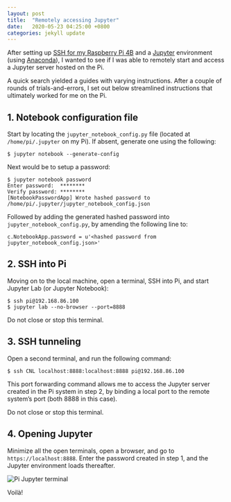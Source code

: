 ```yaml
---
layout: post
title:  "Remotely accessing Jupyter"
date:   2020-05-23 04:25:00 +0800
categories: jekyll update
---
```


After setting up [SSH for my Raspberry Pi 4B](https://www.raspberrypi.org/documentation/remote-access/ssh/) and a [Jupyter](https://jupyter.org/) environment (using [Anaconda](https://www.anaconda.com/)), I wanted to see if I was able to remotely start and access a Jupyter server hosted on the Pi. 

A quick search yielded a guides with varying instructions. After a couple of rounds of trials-and-errors, I set out below streamlined instructions that ultimately worked for me on the Pi.

## 1. Notebook configuration file

Start by locating the `jupyter_notebook_config.py` file (located at `/home/pi/.jupyter` on my Pi). If absent, generate one using the following:

```shell
$ jupyter notebook --generate-config
```

Next would be to setup a password:
```shell
$ jupyter notebook password
Enter password:  ********
Verify password: ********
[NotebookPasswordApp] Wrote hashed password to /home/pi/.jupyter/jupyter_notebook_config.json
```

Followed by adding the generated hashed password into `jupyter_notebook_config.py`, by amending the following line to:

```shell
c.NotebookApp.password = u'<hashed password from jupyter_notebook_config.json>'
```

## 2. SSH into Pi

Moving on to the local machine, open a terminal, SSH into Pi, and start Jupyter Lab (or Jupyter Notebook):

```shell
$ ssh pi@192.168.86.100
$ jupyter lab --no-browser --port=8888
```

Do not close or stop this terminal.

## 3. SSH tunneling

Open a second terminal, and run the following command:

```shell
$ ssh CNL localhost:8888:localhost:8888 pi@192.168.86.100
```

This port forwarding command allows me to access the Jupyter server created in the Pi system in step 2, by binding a local port to the remote system’s port (both 8888 in this case).

Do not close or stop this terminal.

## 4. Opening Jupyter

Minimize all the open terminals, open a browser, and go to `https://localhost:8888`. Enter the password created in step 1, and the Jupyter environment loads thereafter.

![Pi Jupyter terminal](https://zyf0717.github.io/assets/images/pi-jupyter-terminal.png)

Voilà!





